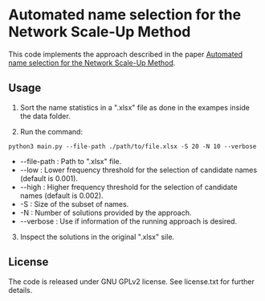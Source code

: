 # Automated name selection for the Network Scale-Up Method

This code implements the approach described in the paper [Automated name selection for the Network Scale-Up Method](www.link-to-paper.here).

## Usage

1. Sort the name statistics in a ".xlsx" file as done in the exampes inside the data folder.

2. Run the command:

``` 
python3 main.py --file-path ./path/to/file.xlsx -S 20 -N 10 --verbose
```

- --file-path : Path to ".xlsx" file.
- --low : Lower frequency threshold for the selection of candidate names (default is 0.001).
- --high : Higher frequency threshold for the selection of candidate names (default is 0.002).
- -S : Size of the subset of names.
- -N : Number of solutions provided by the approach.
- --verbose : Use if information of the running approach is desired.

3. Inspect the solutions in the original ".xlsx" sile.

## License

The code is released under GNU GPLv2 license. See license.txt for further details.
